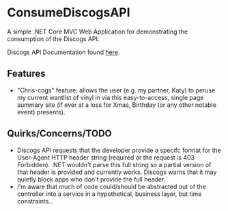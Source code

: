 # ConsumeDiscogsAPI
A simple .NET Core MVC Web Application for demonstrating the consumption of the Discogs API.

Discogs API Documentation found [here](https://www.discogs.com/developers/).

## Features
- "Chris-cogs" feature: allows the user (e.g. my partner, Katy) to peruse my current wantlist of vinyl in via this easy-to-access, single page summary site (if ever at a loss for Xmas, Birthday (or any other notable event) presents).      

## Quirks/Concerns/TODO
- Discogs API requests that the developer provide a specifc format for the User-Agent HTTP header string (required or the request is 403 Forbidden). .NET wouldn't parse this full string so a partial version of that header is provided and currently works. Discogs warns that it may quietly block apps who don't provide the full header.   
- I'm aware that much of code could/should be abstracted out of the controller into a service in a hypothetical, business layer, but time constraints...